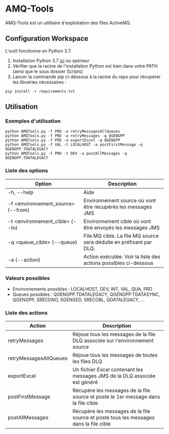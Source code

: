 # AMQ-Tools

AMQ-Tools est un utilitaire d'exploitation des files ActiveMQ.

## Configuration Workspace

L'outil fonctionne en Python 3.7.

1. Installation Python 3.7 [ici](https://www.python.org/downloads/release/python-374/) ou spérieur 
2. Vérifier que la racine de l'installation Python est bien dans votre PATH (ainsi que le sous dossier Scripts)
2. Lancer la commande pip ci-dessous à la racine du repo pour récupérer les librairies nécessaires :


```
pip install -r requirements.txt
```

## Utilisation

### Exemples d'utilisation

```
python AMQTools.py -f PRD -a retryMessagesAllQueues
python AMQTools.py -f PRD -a retryMessages -q QGENGPP
python AMQTools.py -f PRD -a exportExcel -q QGENGPP
python AMQTools.py -f VAL -t LOCALHOST -a postFirstMessage -q QGENGPP.TDATALEGACY
python AMQTools.py -f PRD -t DEV -a postAllMessages -q QGENGPP.TDATALEGACY
```

### Liste des options

| Option                              | Description                                                         |
|-------------------------------------|---------------------------------------------------------------------|
| -h, --help                          | Aide                                                                |
| -f <environnement_source> (--from)  | Environnement source où vont être récupérés les messages JMS        |
| -t <environnement_cible> (--to)     | Environnement cible où vont être envoyés les messages JMS           |
| -q <queue_cible> (--queue)          | File MQ cible. La file MQ source sera déduite en préfixant par DLQ. |
| -a <action> (--action)              | Action exécutée. Voir la liste des actions possibles ci-dessous     |

### Valeurs possibles

- Environnements possibles : LOCALHOST, DEV, INT, VAL, QUA, PRD
- Queues possibles : QGENGPP.TDATALEGACY, QGENGPP.TDATASYNC, QGENGPP, SRECDNO, SGENGED, SRECOBL, QDATALEGACY, ...

### Liste des actions

| Action                 | Description                                                                           |
|------------------------|---------------------------------------------------------------------------------------|
| retryMessages          | Réjoue tous les messages de la file DLQ associée sur l'environnement source           |
| retryMessagesAllQueues | Réjoue tous les messages de toutes les files DLQ                                      |
| exportExcel            | Un fichier Excel contenant les messages JMS de la DLQ associée est généré             |
| postFirstMessage       | Récupère les messages de la file source et poste le 1er message dans la file cible    |
| postAllMessages        | Récupère les messages de la file source et poste tous les messages dans la file cible |
